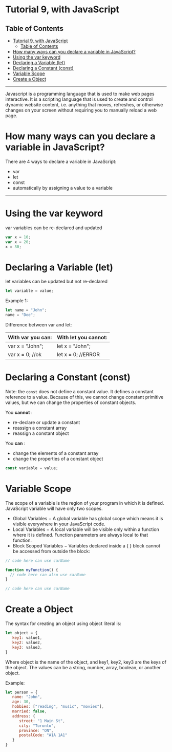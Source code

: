 # Tutorial 9, with JavaScript

## Table of Contents

- [Tutorial 9, with JavaScript](#tutorial-9-with-javascript)
  - [Table of Contents](#table-of-contents)
- [How many ways can you declare a variable in JavaScript?](#how-many-ways-can-you-declare-a-variable-in-javascript)
- [Using the var keyword](#using-the-var-keyword)
- [Declaring a Variable (let)](#declaring-a-variable-let)
- [Declaring a Constant (const)](#declaring-a-constant-const)
- [Variable Scope](#variable-scope)
- [Create a Object](#create-a-object)


--------------------

Javascript is a programming language that is used to make web pages interactive. It is a scripting language that is used to create and control dynamic website content, i.e. anything that moves, refreshes, or otherwise changes on your screen without requiring you to manually reload a web page.

# How many ways can you declare a variable in JavaScript?

There are 4 ways to declare a variable in JavaScript:

- var
- let
- const
- automatically by assigning a value to a variable

--------------------

# Using the var keyword

var variables can be re-declared and updated

```javascript
var x = 10;
var x = 20;
x = 30;
```

# Declaring a Variable (let)

let variables can be updated but not re-declared

```javascript
let variable = value;
```

Example 1:

```javascript
let name = "John";
name = "Doe";
```

Difference between var and let:

| With var you can: | With let you cannot: |
| ----------------- | -------------------- |
| var x = "John";   | let x = "John";      |
| var x = 0;    //ok    | let x = 0;      //ERROR     |


# Declaring a Constant (const)

Note: the `const` does not define a constant value. It defines a constant reference to a value. Because of this, we cannot change constant primitive values, but we can change the properties of constant objects.

You **cannot** :
- re-declare or update a constant
- reassign a constant array
- reassign a constant object

You **can** :
- change the elements of a constant array
- change the properties of a constant object

```javascript
const variable = value;
```


# Variable Scope

The scope of a variable is the region of your program in which it is defined. JavaScript variable will have only two scopes.

- Global Variables − A global variable has global scope which means it is visible everywhere in your JavaScript code.
- Local Variables − A local variable will be visible only within a function where it is defined. Function parameters are always local to that function.
- Block Scoped Variables − Variables declared inside a { } block cannot be accessed from outside the block:

```javascript
// code here can use carName

function myFunction() {
  // code here can also use carName
}

// code here can use carName
```


# Create a Object

The syntax for creating an object using object literal is:

```javascript
let object = {
   key1: value1,
   key2: value2,
   key3: value3,
}
```

Where object is the name of the object, and key1, key2, key3 are the keys of the object. The values can be a string, number, array, boolean, or another object.

Example:

```javascript
let person = {
   name: "John",
   age: 30,
   hobbies: ["reading", "music", "movies"],
   married: false,
   address: {
      street: "1 Main St",
      city: "Toronto",
      province: "ON",
      postalCode: "A1A 1A1"
   }
}
``` 

